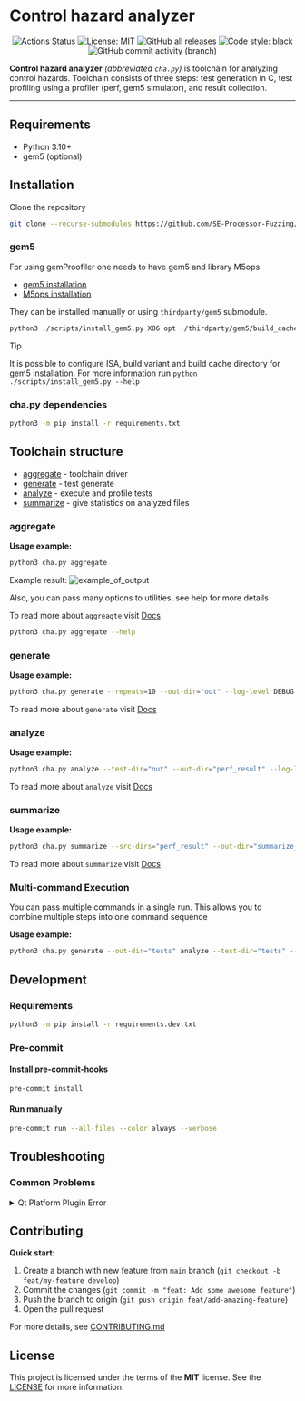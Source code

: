 # Control hazard analyzer

<p align="center">
<a href="https://github.com/osogi/control-hazard-analyzer/actions"><img alt="Actions Status" src="https://github.com/SE-Processor-Fuzzing/control-hazard-analyzer/actions/workflows/checks.yml/badge.svg"></a>
<a href="https://github.com/osogi/control-hazard-analyzer/blob/main/LICENSE.md"><img alt="License: MIT" src="https://black.readthedocs.io/en/stable/_static/license.svg"></a>
<img alt="GitHub all releases" src="https://img.shields.io/github/downloads/osogi/control-hazard-analyzer/total">
<a href="https://github.com/psf/black"><img alt="Code style: black" src="https://img.shields.io/badge/code%20style-black-000000.svg"></a>
<img alt="GitHub commit activity (branch)" src="https://img.shields.io/github/commit-activity/m/osogi/control-hazard-analyzer">
</p>

**Control hazard analyzer** *(abbreviated `cha.py`)* is toolchain for analyzing control hazards. Toolchain consists of
three steps: test generation in C, test profiling using a profiler (perf, gem5 simulator), and result collection.

---

## Requirements

- Python 3.10+
- gem5 (optional)

## Installation

Clone the repository

```bash
git clone --recurse-submodules https://github.com/SE-Processor-Fuzzing/control-hazard-analyzer.git
```

### gem5

For using gemProofiler one needs to have gem5 and library M5ops:
- [gem5 installation](https://www.gem5.org/getting_started/)
- [M5ops installation](https://www.gem5.org/documentation/general_docs/m5ops/)

They can be installed manually or using `thirdparty/gem5` submodule.

```bash
python3 ./scripts/install_gem5.py X86 opt ./thirdparty/gem5/build_cache
```

> [!TIP]
> It is possible to configure ISA, build variant and build cache directory for gem5 installation.
> For more information run `python ./scripts/install_gem5.py --help`

### cha.py dependencies

```bash
python3 -m pip install -r requirements.txt
```

## Toolchain structure

- [aggregate](#aggregate) - toolchain driver
- [generate](#generate) - test generate
- [analyze](#analyze) - execute and profile tests
- [summarize](#summarize) - give statistics on analyzed files

### aggregate

**Usage example:**

```bash
python3 cha.py aggregate
```

Example result:
![example_of_output](https://github.com/osogi/control-hazard-analyzer/assets/66139162/5cb43919-ba4e-47cf-b675-79eec8d33e3c)


Also, you can pass many options to utilities, see help for more details

To read more about `aggreagte` visit [Docs](docs/usage/Aggregate.md)

```bash
python3 cha.py aggregate --help
```

### generate

**Usage example:**

```bash
python3 cha.py generate --repeats=10 --out-dir="out" --log-level DEBUG
```

To read more about `generate` visit [Docs](docs/usage/Generate.md)

### analyze

**Usage example:**

```bash
python3 cha.py analyze --test-dir="out" --out-dir="perf_result" --log-level DEBUG
```

To read more about `analyze` visit [Docs](docs/usage/Analyze.md)

### summarize

**Usage example:**

```bash
python3 cha.py summarize --src-dirs="perf_result" --out-dir="summarize_result" --log-level DEBUG
```

To read more about `summarize` visit [Docs](docs/usage/Summarize.md)

### Multi-command Execution
You can pass multiple commands in a single run. This allows you to combine multiple steps into one command sequence

**Usage example:**
```bash
python3 cha.py generate --out-dir="tests" analyze --test-dir="tests" --out-dir="results" summarize --src-dirs="results" --out-dir="summarize_result"
```

## Development

### Requirements

```bash
python3 -m pip install -r requirements.dev.txt
```

### Pre-commit

#### Install pre-commit-hooks

```bash
pre-commit install
```

#### Run manually

```bash
pre-commit run --all-files --color always --verbose
```
## Troubleshooting

### Common Problems

<details>
<summary>Qt Platform Plugin Error</summary>
If you encounter the following error:

```text
qt.qpa.plugin: Could not load the Qt platform plugin "xcb" in "" even though it was found.
This application failed to start because no Qt platform plugin could be initialized. Reinstalling the application may fix this problem.

Available platform plugins are: eglfs, linuxfb, minimal, minimalegl, offscreen, vnc, wayland-egl, wayland, wayland-xcomposite-egl, wayland-xcomposite-glx, webgl, xcb.

Aborted (core dumped)
```

This issue can be resolved by installing the required Qt library. Run the following command:

```bash
sudo apt-get install libqt5gui5
```
</details>

## Contributing

**Quick start**:

1. Create a branch with new feature from `main` branch (`git checkout -b feat/my-feature develop`)
2. Commit the changes (`git commit -m "feat: Add some awesome feature"`)
3. Push the branch to origin (`git push origin feat/add-amazing-feature`)
4. Open the pull request

For more details, see [CONTRIBUTING.md](CONTRIBUTING.md)

## License

This project is licensed under the terms of the **MIT** license. See the [LICENSE](LICENSE.md) for more information.
